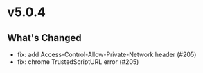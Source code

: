 # v5.0.4

## What's Changed

- fix: add Access-Control-Allow-Private-Network header (#205)
- fix: chrome TrustedScriptURL error (#205)
